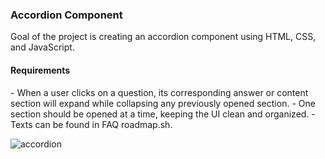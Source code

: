 <h3>Accordion Component</h3>

<p>Goal of the project is creating an accordion component using HTML, CSS, and JavaScript.</p>

<h4>Requirements</h4>
- When a user clicks on a question, its corresponding answer or content section will expand while collapsing any previously opened section.
- One section should be opened at a time, keeping the UI clean and organized.
- Texts can be found in FAQ roadmap.sh.


![accordion](https://github.com/user-attachments/assets/998c1e75-f88c-4b44-8641-7cccf2822e61)
